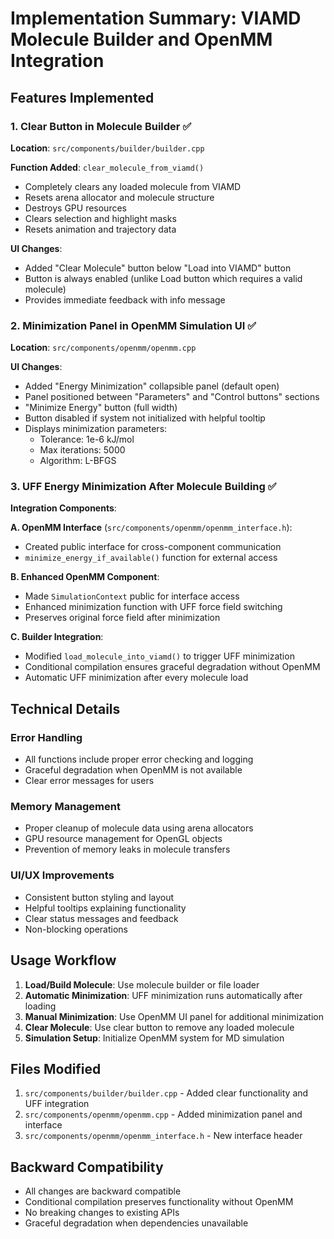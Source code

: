 # Implementation Summary: VIAMD Molecule Builder and OpenMM Integration

## Features Implemented

### 1. Clear Button in Molecule Builder ✅

**Location**: `src/components/builder/builder.cpp`

**Function Added**: `clear_molecule_from_viamd()`
- Completely clears any loaded molecule from VIAMD
- Resets arena allocator and molecule structure
- Destroys GPU resources
- Clears selection and highlight masks
- Resets animation and trajectory data

**UI Changes**: 
- Added "Clear Molecule" button below "Load into VIAMD" button
- Button is always enabled (unlike Load button which requires a valid molecule)
- Provides immediate feedback with info message

### 2. Minimization Panel in OpenMM Simulation UI ✅

**Location**: `src/components/openmm/openmm.cpp`

**UI Changes**:
- Added "Energy Minimization" collapsible panel (default open)
- Panel positioned between "Parameters" and "Control buttons" sections
- "Minimize Energy" button (full width)
- Button disabled if system not initialized with helpful tooltip
- Displays minimization parameters:
  - Tolerance: 1e-6 kJ/mol
  - Max iterations: 5000  
  - Algorithm: L-BFGS

### 3. UFF Energy Minimization After Molecule Building ✅

**Integration Components**:

**A. OpenMM Interface** (`src/components/openmm/openmm_interface.h`):
- Created public interface for cross-component communication
- `minimize_energy_if_available()` function for external access

**B. Enhanced OpenMM Component**:
- Made `SimulationContext` public for interface access
- Enhanced minimization function with UFF force field switching
- Preserves original force field after minimization

**C. Builder Integration**:
- Modified `load_molecule_into_viamd()` to trigger UFF minimization
- Conditional compilation ensures graceful degradation without OpenMM
- Automatic UFF minimization after every molecule load

## Technical Details

### Error Handling
- All functions include proper error checking and logging
- Graceful degradation when OpenMM is not available
- Clear error messages for users

### Memory Management
- Proper cleanup of molecule data using arena allocators
- GPU resource management for OpenGL objects
- Prevention of memory leaks in molecule transfers

### UI/UX Improvements
- Consistent button styling and layout
- Helpful tooltips explaining functionality
- Clear status messages and feedback
- Non-blocking operations

## Usage Workflow

1. **Load/Build Molecule**: Use molecule builder or file loader
2. **Automatic Minimization**: UFF minimization runs automatically after loading
3. **Manual Minimization**: Use OpenMM UI panel for additional minimization
4. **Clear Molecule**: Use clear button to remove any loaded molecule
5. **Simulation Setup**: Initialize OpenMM system for MD simulation

## Files Modified

1. `src/components/builder/builder.cpp` - Added clear functionality and UFF integration
2. `src/components/openmm/openmm.cpp` - Added minimization panel and interface
3. `src/components/openmm/openmm_interface.h` - New interface header

## Backward Compatibility

- All changes are backward compatible
- Conditional compilation preserves functionality without OpenMM
- No breaking changes to existing APIs
- Graceful degradation when dependencies unavailable